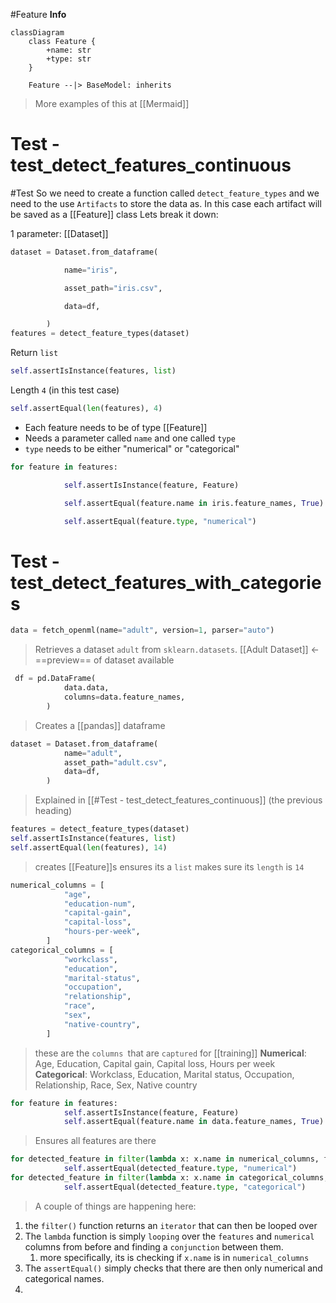 #Feature
**Info**
```mermaid
classDiagram 
	class Feature {
		+name: str
		+type: str
	}

	Feature --|> BaseModel: inherits
```
> More examples of this at [[Mermaid]]

# Test - test_detect_features_continuous
#Test
So we need to create a function called `detect_feature_types` and we need to the use `Artifacts` to store the data as. In this case each artifact will be saved as a [[Feature]] class
Lets break it down:

1 parameter: [[Dataset]]

```python
dataset = Dataset.from_dataframe(

            name="iris",

            asset_path="iris.csv",

            data=df,

        )
features = detect_feature_types(dataset)
```

Return `list`
```python
self.assertIsInstance(features, list)
```

Length `4` (in this test case)
```python
self.assertEqual(len(features), 4)
```

* Each feature needs to be of type [[Feature]]
* Needs a parameter called `name` and one called `type`
* `type` needs to be either "numerical" or "categorical"
```python
for feature in features:

            self.assertIsInstance(feature, Feature)

            self.assertEqual(feature.name in iris.feature_names, True)

            self.assertEqual(feature.type, "numerical")
```


# Test - test_detect_features_with_categories

```python
data = fetch_openml(name="adult", version=1, parser="auto")
```
> Retrieves a dataset `adult` from `sklearn.datasets`.  [[Adult Dataset]] <- ==preview== of dataset available
> 

```python
 df = pd.DataFrame(
            data.data,
            columns=data.feature_names,
        )
```
> Creates a [[pandas]] dataframe

```python
dataset = Dataset.from_dataframe(
            name="adult",
            asset_path="adult.csv",
            data=df,
        )
```
> Explained in [[#Test - test_detect_features_continuous]] (the previous heading)

```python
features = detect_feature_types(dataset)
self.assertIsInstance(features, list)
self.assertEqual(len(features), 14)
```
> creates [[Feature]]s
> ensures its a `list`
> makes sure its `length` is `14`

```python
numerical_columns = [
            "age",
            "education-num",
            "capital-gain",
            "capital-loss",
            "hours-per-week",
        ]
categorical_columns = [
            "workclass",
            "education",
            "marital-status",
            "occupation",
            "relationship",
            "race",
            "sex",
            "native-country",
        ]
```
> these are the `columns `that are `captured` for [[training]]
> **Numerical**:
> 	Age, Education, Capital gain, Capital loss, Hours per week
> **Categorical**:
>	Workclass, Education, Marital status, Occupation, Relationship, Race, Sex, Native country

```python
for feature in features:
            self.assertIsInstance(feature, Feature)
            self.assertEqual(feature.name in data.feature_names, True)
```
> Ensures all features are there

```python
for detected_feature in filter(lambda x: x.name in numerical_columns, features):
            self.assertEqual(detected_feature.type, "numerical")
for detected_feature in filter(lambda x: x.name in categorical_columns, features):
            self.assertEqual(detected_feature.type, "categorical")
```
> A couple of things are happening here:
1. the `filter()` function returns an `iterator` that can then be looped over
2. The `lambda` function is simply `looping` over the `features` and `numerical` columns from before and finding a `conjunction` between them.  
	1. more specifically, its is checking if `x.name` is in `numerical_columns`
3. The `assertEqual()` simply checks that there are then only numerical and categorical names.
4. 




